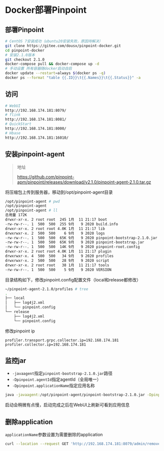 # Docker部署Pinpoint

## 部署Pinpoint

```sh
# CentOS 7安装成功（ubuntu20安装失败，原因待解决）
git clone https://gitee.com/dousx/pinpoint-docker.git
cd pinpoint-docker
# 安装2.1.0版本
git checkout 2.1.0
docker-compose pull && docker-compose up -d
# 手动设置 所有容器随docker启动自启
docker update --restart=always $(docker ps -q)
docker ps --format "table {{.ID}}\t{{.Names}}\t{{.Status}}" -a
```

## 访问

```sh
# WebUI
http://192.168.174.181:8079/
# flink
http://192.168.174.181:8081/
# QuickStart
http://192.168.174.181:8000/
# Hbase
http://192.168.174.181:16010/
```

## 安装pinpoint-agent

> 地址
>
> https://github.com/pinpoint-apm/pinpoint/releases/download/v2.1.0/pinpoint-agent-2.1.0.tar.gz

将压缩包上传到服务器，移动到/opt/pinpoint-agent目录

```sh
/opt/pinpoint-agent # pwd                                                                       
/opt/pinpoint-agent
/opt/pinpoint-agent # ll                                                                       
总用量 172K
drwxr-xr-x. 2 root root  245 1月  11 21:17 boot
-rw-rw-r--. 1  500  500  255 9月   9 2020 build.info
drwxr-xr-x. 2 root root 4.0K 1月  11 21:17 lib
drwxrwxr-x. 2  500  500    6 9月   9 2020 logs
-rw-rw-r--. 1  500  500  65K 9月   9 2020 pinpoint-bootstrap-2.1.0.jar
-rw-rw-r--. 1  500  500  65K 9月   9 2020 pinpoint-bootstrap.jar
-rw-rw-r--. 1  500  500  14K 9月   9 2020 pinpoint-root.config
drwxr-xr-x. 2 root root 4.0K 1月  11 21:17 plugin
drwxrwxr-x. 4  500  500   34 9月   9 2020 profiles
drwxrwxr-x. 2  500  500   28 9月   9 2020 script
drwxr-xr-x. 2 root root   38 1月  11 21:17 tools
-rw-rw-r--. 1  500  500    5 9月   9 2020 VERSION

```

目录结构如下，修改pinpoint.config配置文件（local和release都修改）

```sh
~/pinpoint-agent-2.1.0/profiles # tree                                                        
.
├── local
│   ├── log4j2.xml
│   └── pinpoint.config
└── release
    ├── log4j2.xml
    └── pinpoint.config

```

修改pinpoint ip

```properties
profiler.transport.grpc.collector.ip=192.168.174.181
profiler.collector.ip=192.168.174.181
```

## 监控jar

- `-javaagent`指定`pinpoint-bootstrap-2.1.0.jar`路径
- `-Dpinpoint.agentId`指定agentId（全局唯一）
- `-Dpinpoint.applicationName`指定应用名称

```sh
java -javaagent:/opt/pinpoint-agent/pinpoint-bootstrap-2.1.0.jar -Dpinpoint.agentId=agentId-1  -Dpinpoint.applicationName=performance-1 -jar performance-0.1.jar
```

启动会稍微有点慢，启动完成之后在WebUI上刷新可看到应用信息



## 删除application

`applicationName`参数设置为需要删除的application

```sh
curl --location --request GET 'http://192.168.174.181:8079/admin/removeAgentId.pinpoint?applicationName=performance-1&agentId=agentId-1&password=admin'
```
